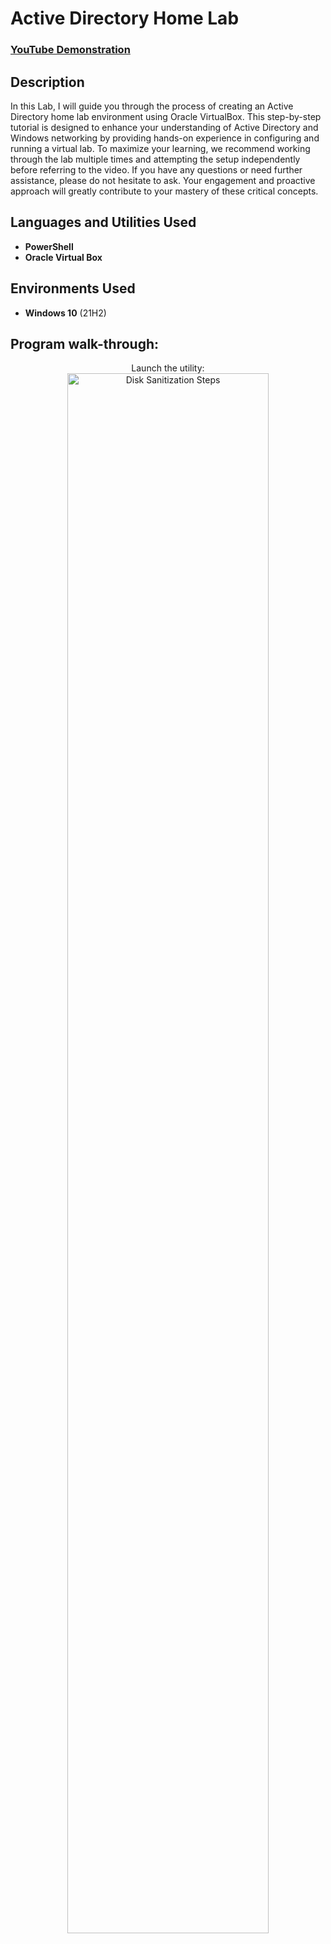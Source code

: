 <h1>Active Directory Home Lab</h1>

 ### [YouTube Demonstration](https://youtu.be/7e)

<h2>Description</h2>
In this Lab, I will guide you through the process of creating an Active Directory home lab environment using Oracle VirtualBox. This step-by-step tutorial is designed to enhance your understanding of Active Directory and Windows networking by providing hands-on experience in configuring and running a virtual lab. To maximize your learning, we recommend working through the lab multiple times and attempting the setup independently before referring to the video. If you have any questions or need further assistance, please do not hesitate to ask. Your engagement and proactive approach will greatly contribute to your mastery of these critical concepts.
<br />


<h2>Languages and Utilities Used</h2>

- <b>PowerShell</b> 
- <b>Oracle Virtual Box</b>

<h2>Environments Used </h2>

- <b>Windows 10</b> (21H2)

<h2>Program walk-through:</h2>

<p align="center">
Launch the utility: <br/>
<img src="https://i.imgur.com/62TgaWL.png" height="80%" width="80%" alt="Disk Sanitization Steps"/>
<br />


<!--
 ```diff
- text in red
+ text in green
! text in orange
# text in gray
@@ text in purple (and bold)@@
```
--!>
